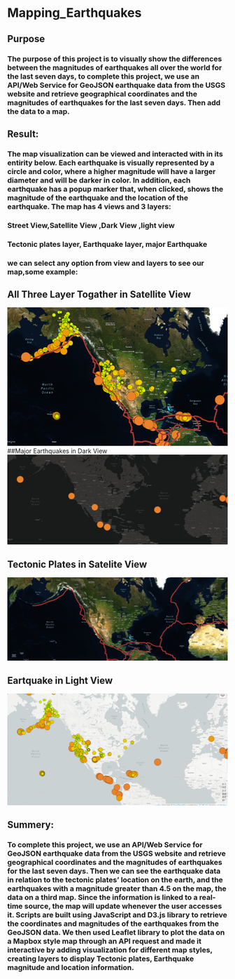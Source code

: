 # Mapping_Earthquakes
## Purpose
### The purpose of this project is to visually show the differences between the magnitudes of earthquakes all over the world for the last seven days, to complete this project, we use an API/Web Service for GeoJSON earthquake data from the USGS website and retrieve geographical coordinates and the magnitudes of earthquakes for the last seven days. Then add the data to a map.
## Result:
### The map visualization can be viewed and interacted with in its entirity below.  Each earthquake is visually represented by a circle and color, where a higher magnitude will have a larger diameter and will be darker in color. In addition, each earthquake has a popup marker that, when clicked, shows the magnitude of the earthquake and the location of the earthquake. The map has 4 views and 3 layers:
### Street View,Satellite View ,Dark View ,light view
### Tectonic plates layer, Earthquake layer, major Earthquake
### we can select any option from view and layers to see our map,some example:
## All Three Layer Togather in Satellite View
![All Three Layer Togather In Satellite view](https://github.com/Rubina-Shrivastava/Mapping_Earthquakes/blob/main/images/final%20satellite.png)
##Major Earthquakes in Dark View
![Major Earthquakes in Dark View](https://github.com/Rubina-Shrivastava/Mapping_Earthquakes/blob/main/images/darknavigtion_majorearthquakes.png)
## Tectonic Plates in Satelite View
![Tectonic Plates in Satelite View](https://github.com/Rubina-Shrivastava/Mapping_Earthquakes/blob/main/images/satellite_tectonicplates.png)
## Eartquake in Light View
![Eartquake in Light View](https://github.com/Rubina-Shrivastava/Mapping_Earthquakes/blob/main/images/lightnavigation_earthquakes.png)
## Summery:
### To complete this project, we use an API/Web Service for GeoJSON earthquake data from the USGS website and retrieve geographical coordinates and the magnitudes of earthquakes for the last seven days. Then we can see the earthquake data in relation to the tectonic plates’ location on the earth, and the earthquakes with a magnitude greater than 4.5 on the map,  the data on a third map. Since the information is linked to a real-time source, the map will update whenever the user accesses it. Scripts are built using JavaScript and D3.js library to retrieve the coordinates and magnitudes of the earthquakes from the GeoJSON data. We then used Leaflet library to plot the data on a Mapbox style map through an API request and made it interactive by adding visualization for different map styles, creating layers to display Tectonic plates, Earthquake magnitude and location information.
